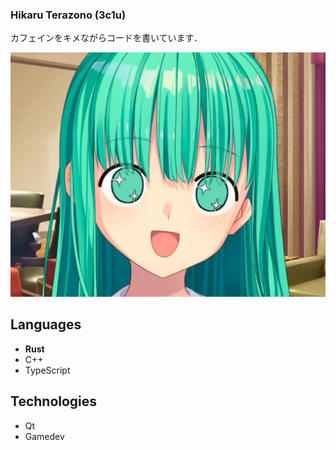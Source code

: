 ### Hikaru Terazono (3c1u)

カフェインをキメながらコードを書いています．

![冷泉院桐香](assets/tohka.jpg)

## Languages

* **Rust**
* C++
* TypeScript

## Technologies

* Qt
* Gamedev

